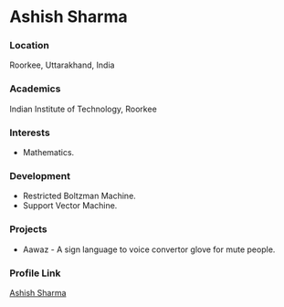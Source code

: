 # Ashish Sharma

### Location

Roorkee, Uttarakhand, India

### Academics

Indian Institute of Technology, Roorkee

### Interests

- Mathematics.

### Development

- Restricted Boltzman Machine.
- Support Vector Machine.

### Projects

- Aawaz - A sign language to voice convertor glove for mute people.

### Profile Link

[Ashish Sharma](https://github.com/aayusharma)

